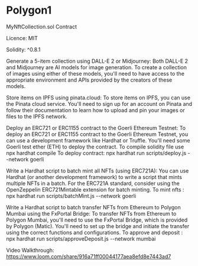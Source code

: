 # Polygon1

MyNftCollection.sol Contract

Licence: MIT

Solidity: ^0.8.1

Generate a 5-item collection using DALL-E 2 or Midjourney:
Both DALL-E 2 and Midjourney are AI models for image generation. To create a collection of images using either of these models, you'll need to have access to the appropriate environment and APIs provided by the creators of these models.

Store items on IPFS using pinata.cloud:
To store items on IPFS, you can use the Pinata cloud service. You'll need to sign up for an account on Pinata and follow their documentation to learn how to upload and pin your images or files to the IPFS network.

Deploy an ERC721 or ERC1155 contract to the Goerli Ethereum Testnet:
To deploy an ERC721 or ERC1155 contract to the Goerli Ethereum Testnet, you can use a development framework like Hardhat or Truffle. You'll need some Goerli test ether (ETH) to deploy the contract.
To compile solidity file use npx hardhat compile
To deploy contract: npx hardhat run scripts/deploy.js --network goerli

Write a Hardhat script to batch mint all NFTs (using ERC721A):
You can use Hardhat (or another development framework) to write a script that mints multiple NFTs in a batch. For the ERC721A standard, consider using the OpenZeppelin ERC721Mintable extension for batch minting.
To mint nfts : npx hardhat run scripts/batchMint.js --network goerli

Write a Hardhat script to batch transfer NFTs from Ethereum to Polygon Mumbai using the FxPortal Bridge:
To transfer NFTs from Ethereum to Polygon Mumbai, you'll need to use the FxPortal Bridge, which is provided by Polygon (Matic). You'll need to set up the bridge and initiate the transfer using the correct functions and configurations.
To approve and deposit : npx hardhat run scripts/approveDeposit.js --network mumbai

Video Walkthrough:
https://www.loom.com/share/916a71ff00044177aea8efd8e7443ad7
